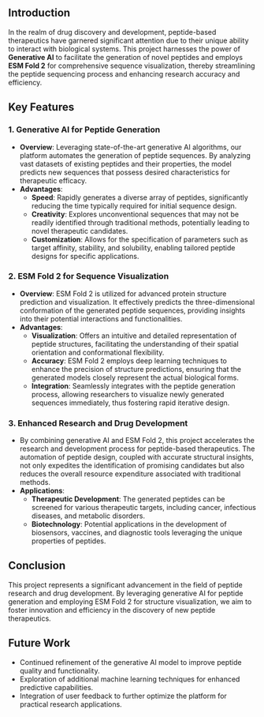 ## Introduction

In the realm of drug discovery and development, peptide-based therapeutics have garnered significant attention due to their unique ability to interact with biological systems. This project harnesses the power of **Generative AI** to facilitate the generation of novel peptides and employs **ESM Fold 2** for comprehensive sequence visualization, thereby streamlining the peptide sequencing process and enhancing research accuracy and efficiency.

## Key Features

### 1. **Generative AI for Peptide Generation**
   - **Overview**: Leveraging state-of-the-art generative AI algorithms, our platform automates the generation of peptide sequences. By analyzing vast datasets of existing peptides and their properties, the model predicts new sequences that possess desired characteristics for therapeutic efficacy.
   - **Advantages**:
     - **Speed**: Rapidly generates a diverse array of peptides, significantly reducing the time typically required for initial sequence design.
     - **Creativity**: Explores unconventional sequences that may not be readily identified through traditional methods, potentially leading to novel therapeutic candidates.
     - **Customization**: Allows for the specification of parameters such as target affinity, stability, and solubility, enabling tailored peptide designs for specific applications.

### 2. **ESM Fold 2 for Sequence Visualization**
   - **Overview**: ESM Fold 2 is utilized for advanced protein structure prediction and visualization. It effectively predicts the three-dimensional conformation of the generated peptide sequences, providing insights into their potential interactions and functionalities.
   - **Advantages**:
     - **Visualization**: Offers an intuitive and detailed representation of peptide structures, facilitating the understanding of their spatial orientation and conformational flexibility.
     - **Accuracy**: ESM Fold 2 employs deep learning techniques to enhance the precision of structure predictions, ensuring that the generated models closely represent the actual biological forms.
     - **Integration**: Seamlessly integrates with the peptide generation process, allowing researchers to visualize newly generated sequences immediately, thus fostering rapid iterative design.

### 3. **Enhanced Research and Drug Development**
   - By combining generative AI and ESM Fold 2, this project accelerates the research and development process for peptide-based therapeutics. The automation of peptide design, coupled with accurate structural insights, not only expedites the identification of promising candidates but also reduces the overall resource expenditure associated with traditional methods.
   - **Applications**:
     - **Therapeutic Development**: The generated peptides can be screened for various therapeutic targets, including cancer, infectious diseases, and metabolic disorders.
     - **Biotechnology**: Potential applications in the development of biosensors, vaccines, and diagnostic tools leveraging the unique properties of peptides.

## Conclusion

This project represents a significant advancement in the field of peptide research and drug development. By leveraging generative AI for peptide generation and employing ESM Fold 2 for structure visualization, we aim to foster innovation and efficiency in the discovery of new peptide therapeutics. 

## Future Work

- Continued refinement of the generative AI model to improve peptide quality and functionality.
- Exploration of additional machine learning techniques for enhanced predictive capabilities.
- Integration of user feedback to further optimize the platform for practical research applications.




